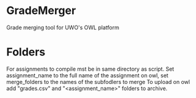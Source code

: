# GradeMerger
Grade merging tool for UWO's OWL platform

# Folders
For assignments to compile mst be in same directory as script. Set assignment_name to the full name of the assignment on owl, set merge_folders to the names of the subfodlers to merge
To upload on owl add "grades.csv" and "<assignment_name>" folders to archive.
